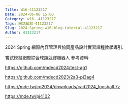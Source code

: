 ```yaml
---
Title: W16-41123217
Date: 2024-06-06 15:00
Category: w16--41123217
Tags: 網誌編寫-41123217
Slug: 2024-Spring-w16-blog-tutorial-41123217
Author: 41123217
---
```


2024 Spring 網際內容管理與協同產品設計實習課程教學導引.

<!-- PELICAN_END_SUMMARY -->

嘗試模擬網際綜合球類競賽機器人
參考資料:

https://github.com/mdecd2024/test-ag1

https://github.com/mdecd2023/2a3-pj3ag4

https://mde.tw/cd2024/downloads/cad2024_foosball.7z

https://mde.tw/pj4102